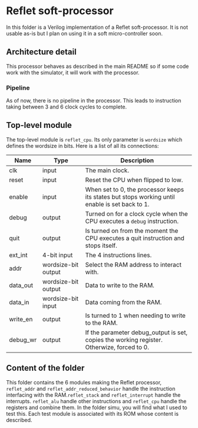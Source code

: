 # Reflet soft-processor
In this folder is a Verilog implementation of a Reflet soft-processor. It is not usable as-is but I plan on using it in a soft micro-controller soon.

## Architecture detail
This processor behaves as described in the main README so if some code work with the simulator, it will work with the processor.

### Pipeline
As of now, there is no pipeline in the processor. This leads to instruction taking between 3 and 6 clock cycles to complete.

## Top-level module
The top-level module is `reflet_cpu`.  Its only parameter is `wordsize` which defines the wordsize in bits.
Here is a list of all its connections:

|Name |Type   |Description|
|------|------|-------|
|clk     |input|The main clock.|
|reset |input|Reset the CPU when flipped to low.|
|enable|input|When set to 0, the processor keeps its states but stops working until enable is set back to 1.|
|debug|output|Turned on for a clock cycle when the CPU executes a `debug` instruction.|
|quit|output|Is turned on from the moment the CPU executes a quit instruction and stops itself.|
|ext\_int| 4-bit input | The 4 instructions lines.|
|addr| wordsize-bit output|Select the RAM address to interact with.|
|data\_out|wordsize-bit output|Data to write to the RAM.|
|data\_in|wordsize-bit input|Data coming from the RAM.|
|write\_en|output|Is turned to 1 when needing to write to the RAM.|
|debug\_wr|output|If the parameter debug\_output is set, copies the working register. Otherwize, forced to 0.|

## Content of the folder
This folder contains the 6 modules making the Reflet processor, `reflet_addr` and `reflet_addr_reduced_behavior` handle the instruction interfacing with the RAM.`reflet_stack` and `reflet_interrupt` handle the interrupts. `reflet_alu` handle other instructions and `reflet_cpu` handle the registers and combine them.  In the folder simu, you will find what I used to test this. Each test module is associated with its ROM whose content is described.

